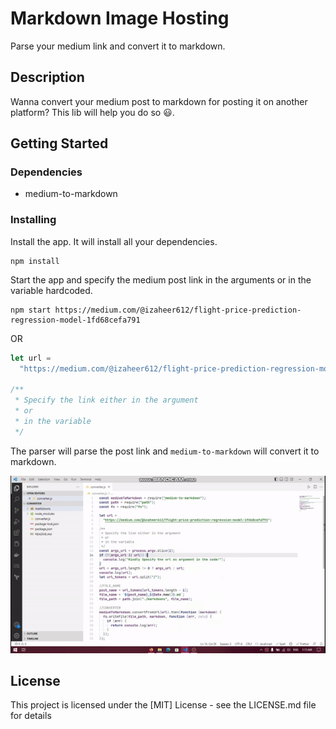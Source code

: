 # Markdown Image Hosting

Parse your medium link and convert it to markdown.

## Description

Wanna convert your medium post to markdown for posting it on another platform? This lib will help you do so 😃.

## Getting Started

### Dependencies

- medium-to-markdown

### Installing

Install the app. It will install all your dependencies.

```
npm install
```

Start the app and specify the medium post link in the arguments or in the variable hardcoded.

```
npm start https://medium.com/@izaheer612/flight-price-prediction-regression-model-1fd68cefa791
```

OR

```js
let url =
  "https://medium.com/@izaheer612/flight-price-prediction-regression-model-1fd68cefa791";

/**
 * Specify the link either in the argument
 * or
 * in the variable
 */
```

The parser will parse the post link and `medium-to-markdown` will convert it to markdown.

![working-parser](./ezgif.com-gif-maker.gif)

## License

This project is licensed under the [MIT] License - see the LICENSE.md file for details
